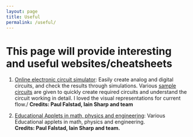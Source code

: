 ```yaml
---
layout: page
title: Useful
permalink: /useful/
---
```


# This page will provide interesting and useful websites/cheatsheets


1. [Online electronic circuit simulator][elec_link]: Easily create analog and digital circuits, and check the results through simulations. Various [sample circuits](https://www.falstad.com/circuit/e-index.html) are given to quickly create required circuits and understand the circuit working in detail. I loved the visual representations for current flow./
**Credits: Paul Falstad, Iain Sharp and team**

2. [Educational Applets in math, physics and engineering][edu_app_link]: Various Educational applets in math, physics and engineering.\
**Credits: Paul Falstad, Iain Sharp and team.**

[elec_link]: https://www.falstad.com/circuit/
[edu_app_link]: https://www.falstad.com/mathphysics.html
